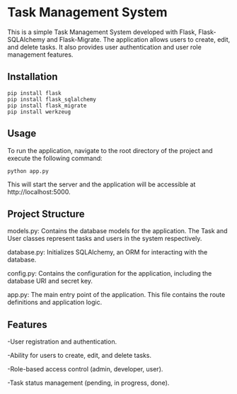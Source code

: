 # Task Management System

This is a simple Task Management System developed with Flask, Flask-SQLAlchemy and Flask-Migrate. The application allows users to create, edit, and delete tasks. It also provides user authentication and user role management features.

## Installation
```
pip install flask
pip install flask_sqlalchemy
pip install flask_migrate
pip install werkzeug
```
## Usage
To run the application, navigate to the root directory of the project and execute the following command:
```
python app.py
```
This will start the server and the application will be accessible at http://localhost:5000.
## Project Structure
models.py: Contains the database models for the application. The Task and User classes represent tasks and users in the system respectively.

database.py: Initializes SQLAlchemy, an ORM for interacting with the database.

config.py: Contains the configuration for the application, including the database URI and secret key.

app.py: The main entry point of the application. This file contains the route definitions and application logic.
## Features

-User registration and authentication.

-Ability for users to create, edit, and delete tasks.

-Role-based access control (admin, developer, user).

-Task status management (pending, in progress, done).
